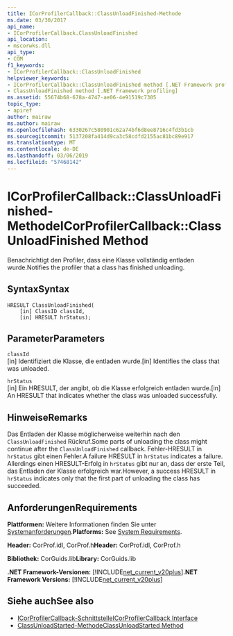 ```yaml
---
title: ICorProfilerCallback::ClassUnloadFinished-Methode
ms.date: 03/30/2017
api_name:
- ICorProfilerCallback.ClassUnloadFinished
api_location:
- mscorwks.dll
api_type:
- COM
f1_keywords:
- ICorProfilerCallback::ClassUnloadFinished
helpviewer_keywords:
- ICorProfilerCallback::ClassUnloadFinished method [.NET Framework profiling]
- ClassUnloadFinished method [.NET Framework profiling]
ms.assetid: 55674b68-678a-4747-ae06-4e91519c7305
topic_type:
- apiref
author: mairaw
ms.author: mairaw
ms.openlocfilehash: 6330267c580901c62a74bf6d8ee8716c4fd3b1cb
ms.sourcegitcommit: 5137208fa414d9ca3c58cdfd2155ac81bc89e917
ms.translationtype: MT
ms.contentlocale: de-DE
ms.lasthandoff: 03/06/2019
ms.locfileid: "57468142"
---
```

# <a name="icorprofilercallbackclassunloadfinished-method"></a><span data-ttu-id="6a5ea-102">ICorProfilerCallback::ClassUnloadFinished-Methode</span><span class="sxs-lookup"><span data-stu-id="6a5ea-102">ICorProfilerCallback::ClassUnloadFinished Method</span></span>
<span data-ttu-id="6a5ea-103">Benachrichtigt den Profiler, dass eine Klasse vollständig entladen wurde.</span><span class="sxs-lookup"><span data-stu-id="6a5ea-103">Notifies the profiler that a class has finished unloading.</span></span>  
  
## <a name="syntax"></a><span data-ttu-id="6a5ea-104">Syntax</span><span class="sxs-lookup"><span data-stu-id="6a5ea-104">Syntax</span></span>  
  
```  
HRESULT ClassUnloadFinished(  
    [in] ClassID classId,  
    [in] HRESULT hrStatus);  
```  
  
## <a name="parameters"></a><span data-ttu-id="6a5ea-105">Parameter</span><span class="sxs-lookup"><span data-stu-id="6a5ea-105">Parameters</span></span>  
 `classId`  
 <span data-ttu-id="6a5ea-106">[in] Identifiziert die Klasse, die entladen wurde.</span><span class="sxs-lookup"><span data-stu-id="6a5ea-106">[in] Identifies the class that was unloaded.</span></span>  
  
 `hrStatus`  
 <span data-ttu-id="6a5ea-107">[in] Ein HRESULT, der angibt, ob die Klasse erfolgreich entladen wurde.</span><span class="sxs-lookup"><span data-stu-id="6a5ea-107">[in] An HRESULT that indicates whether the class was unloaded successfully.</span></span>  
  
## <a name="remarks"></a><span data-ttu-id="6a5ea-108">Hinweise</span><span class="sxs-lookup"><span data-stu-id="6a5ea-108">Remarks</span></span>  
 <span data-ttu-id="6a5ea-109">Das Entladen der Klasse möglicherweise weiterhin nach den `ClassUnloadFinished` Rückruf.</span><span class="sxs-lookup"><span data-stu-id="6a5ea-109">Some parts of unloading the class might continue after the `ClassUnloadFinished` callback.</span></span> <span data-ttu-id="6a5ea-110">Fehler-HRESULT in `hrStatus` gibt einen Fehler.</span><span class="sxs-lookup"><span data-stu-id="6a5ea-110">A failure HRESULT in `hrStatus` indicates a failure.</span></span> <span data-ttu-id="6a5ea-111">Allerdings einen HRESULT-Erfolg in `hrStatus` gibt nur an, dass der erste Teil, das Entladen der Klasse erfolgreich war.</span><span class="sxs-lookup"><span data-stu-id="6a5ea-111">However, a success HRESULT in `hrStatus` indicates only that the first part of unloading the class has succeeded.</span></span>  
  
## <a name="requirements"></a><span data-ttu-id="6a5ea-112">Anforderungen</span><span class="sxs-lookup"><span data-stu-id="6a5ea-112">Requirements</span></span>  
 <span data-ttu-id="6a5ea-113">**Plattformen:** Weitere Informationen finden Sie unter [Systemanforderungen](../../../../docs/framework/get-started/system-requirements.md).</span><span class="sxs-lookup"><span data-stu-id="6a5ea-113">**Platforms:** See [System Requirements](../../../../docs/framework/get-started/system-requirements.md).</span></span>  
  
 <span data-ttu-id="6a5ea-114">**Header:** CorProf.idl, CorProf.h</span><span class="sxs-lookup"><span data-stu-id="6a5ea-114">**Header:** CorProf.idl, CorProf.h</span></span>  
  
 <span data-ttu-id="6a5ea-115">**Bibliothek:** CorGuids.lib</span><span class="sxs-lookup"><span data-stu-id="6a5ea-115">**Library:** CorGuids.lib</span></span>  
  
 <span data-ttu-id="6a5ea-116">**.NET Framework-Versionen:** [!INCLUDE[net_current_v20plus](../../../../includes/net-current-v20plus-md.md)]</span><span class="sxs-lookup"><span data-stu-id="6a5ea-116">**.NET Framework Versions:** [!INCLUDE[net_current_v20plus](../../../../includes/net-current-v20plus-md.md)]</span></span>  
  
## <a name="see-also"></a><span data-ttu-id="6a5ea-117">Siehe auch</span><span class="sxs-lookup"><span data-stu-id="6a5ea-117">See also</span></span>
- [<span data-ttu-id="6a5ea-118">ICorProfilerCallback-Schnittstelle</span><span class="sxs-lookup"><span data-stu-id="6a5ea-118">ICorProfilerCallback Interface</span></span>](../../../../docs/framework/unmanaged-api/profiling/icorprofilercallback-interface.md)
- [<span data-ttu-id="6a5ea-119">ClassUnloadStarted-Methode</span><span class="sxs-lookup"><span data-stu-id="6a5ea-119">ClassUnloadStarted Method</span></span>](../../../../docs/framework/unmanaged-api/profiling/icorprofilercallback-classunloadstarted-method.md)

